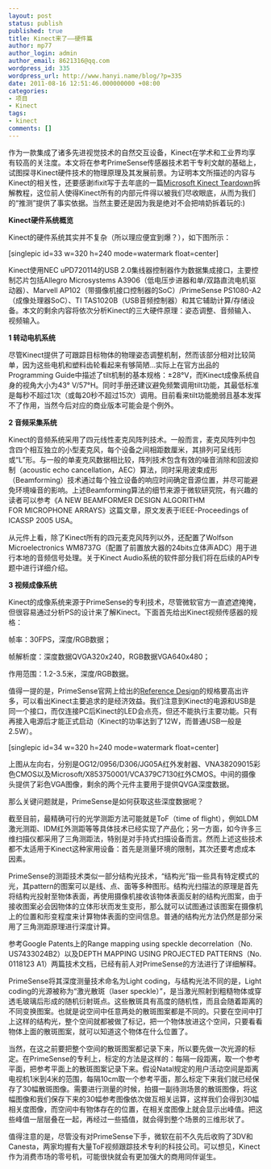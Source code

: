```yaml
---
layout: post
status: publish
published: true
title: Kinect来了——硬件篇
author: mp77
author_login: admin
author_email: 8621316@qq.com
wordpress_id: 335
wordpress_url: http://www.hanyi.name/blog/?p=335
date: 2011-08-16 12:51:46.000000000 +08:00
categories:
- 项目
- Kinect
tags:
- kinect
comments: []
---
```

作为一款集成了诸多先进视觉技术的自然交互设备，Kinect在学术和工业界均享有较高的关注度。本文将在参考PrimeSense传感器技术若干专利文献的基础上，试图探寻Kinect硬件技术的物理原理及其发展前景。为证明本文所描述的内容与Kinect的相关性，还要感谢ifixit写于去年底的一篇<a href="http://www.ifixit.com/Teardown/Microsoft-Kinect-Teardown/4066/1" target="_blank">Microsoft Kinect Teardown</a>拆解教程，这位前人使得Kinect所有的内部元件得以被我们尽收眼底，从而为我们的“推测”提供了事实依据。当然主要还是因为我是绝对不会把啃奶拆着玩的:)

<strong> Kinect硬件系统概览</strong>

Kinect的硬件系统其实并不复杂（所以理应便宜到爆？），如下图所示：

[singlepic id=33 w=320 h=240 mode=watermark float=center]

Kinect使用NEC uPD720114的USB 2.0集线器控制器作为数据集成接口，主要控制芯片包括Allegro Microsystems A3906（低电压步进器和单/双路直流电机驱动器）、Marvell AP102（带摄像机接口控制器的SoC）/PrimeSense PS1080-A2（成像处理器SoC）、TI TAS1020B（USB音频控制器）和其它辅助计算/存储设备。本文的剩余内容将依次分析Kinect的三大硬件原理：姿态调整、音频输入、视频输入。

<strong>1 转动电机系统</strong>

尽管Kinect提供了可跟踪目标物体的物理姿态调整机制，然而该部分相对比较简单，因为这些电机和塑料齿轮看起来有够简陋...实际上在官方出品的Programming Guide中描述了tilt机制的基本规格：±28°V，而Kinect成像系统自身的视角大小为43° V/57°H。同时手册还建议避免频繁调用tilt功能，其最低标准是每秒不超过1次（或每20秒不超过15次）调用。目前看来tilt功能脆弱且基本发挥不了作用，当然今后对应的商业版本可能会是个例外。

<strong>2 音频采集系统</strong>

Kinect的音频系统采用了四元线性麦克风阵列技术。一般而言，麦克风阵列中包含四个相互独立的小型麦克风，每个设备之间相距数厘米，其排列可呈线形或“L”形。与一般的单麦克风数据相比较，阵列技术包含有效的噪音消除和回波抑制（acoustic echo cancellation，AEC）算法，同时采用波束成形（Beamforming）技术通过每个独立设备的响应时间确定音源位置，并尽可能避免环境噪音的影响。上述Beamforming算法的细节来源于微软研究院，有兴趣的读者可以参考《A NEW BEAMFORMER DESIGN ALGORITHM FOR MICROPHONE ARRAYS》这篇文章，原文发表于IEEE-Proceedings of ICASSP 2005 USA。

从元件上看，除了Kinect所有的四元麦克风阵列以外，还配置了Wolfson Microelectronics WM8737G（配置了前置放大器的24bits立体声ADC）用于进行本地的音频信号处理。关于Kinect Audio系统的软件部分我们将在后续的API专题中进行详细介绍。

<strong>3 视频成像系统</strong>

Kinect的成像系统来源于PrimeSense的专利技术，尽管微软官方一直遮遮掩掩，但很容易通过分析PS的设计来了解Kinect。下面首先给出Kinect视频传感器的规格：

帧率：30FPS，深度/RGB数据；

帧解析度：深度数据QVGA320x240，RGB数据VGA640x480；

作用范围：1.2-3.5米，深度/RGB数据。

值得一提的是，PrimeSense官网上给出的<a href="http://www.primesense.com/?p=514" target="_blank">Reference Design</a>的规格要高出许多，可以看出Kinect主要追求的是经济效益。我们注意到Kinect的电源和USB是同一个接口，而仅连接PC后Kinect的LED会点亮，但还不能执行主要功能。只有再接入电源后才能正式启动（Kinect的功率达到了12W，而普通USB一般是2.5W）。

[singlepic id=34 w=320 h=240 mode=watermark float=center]

上图从左向右，分别是OG12/0956/D306/JG05A红外发射器、VNA38209015彩色CMOS以及Microsoft/X853750001/VCA379C7130红外CMOS。中间的摄像头提供了彩色VGA图像，剩余的两个元件主要用于提供QVGA深度数据。

那么关键问题就是，PrimeSense是如何获取这些深度数据呢？

截至目前，最精确可行的光学测距方法可能就是ToF（time of flight），例如LDM激光测距、IDM红外测距等等具体技术已经实现了产品化；另一方面，如今许多三维扫描仪都采用了三角测距法，特别是对手持式扫描设备而言。然而上述这些技术都不太适用于Kinect这种家用设备：首先是测量环境的限制，其次还要考虑成本因素。

PrimeSense的测距技术类似一部分结构光技术，“结构光”指一些具有特定模式的光，其pattern的图案可以是线、点、面等多种图形。结构光扫描法的原理是首先将结构光投射至物体表面，再使用摄像机接收该物体表面反射的结构光图案，由于接收图案必会因物体的立体形状而发生变形，那么就可以试图通过该图案在摄像机上的位置和形变程度来计算物体表面的空间信息。普通的结构光方法仍然是部分采用了三角测距原理进行深度计算。

参考Google Patents上的Range mapping using speckle decorrelation（No. US7433024B2）以及DEPTH MAPPING USING PROJECTED PATTERNS（No. 0118123 A1）两篇技术文档，已经有前人对PrimeSense的方法进行了详细解释。

PrimeSense将其深度测量技术命名为Light coding，与结构光法不同的是，Light coding的光源被称为“激光散斑（laser speckle）”，是当激光照射到粗糙物体或穿透毛玻璃后形成的随机衍射斑点。这些散斑具有高度的随机性，而且会随着距离的不同变换图案。也就是说空间中任意两处的散斑图案都是不同的。只要在空间中打上这样的结构光，整个空间就都被做了标记，把一个物体放进这个空间，只要看看物体上面的散斑图案，就可以知道这个物体在什么位置了。

当然，在这之前要把整个空间的散斑图案都记录下来，所以要先做一次光源的标定。在PrimeSense的专利上，标定的方法是这样的：每隔一段距离，取一个参考平面，把参考平面上的散斑图案记录下来。假设Natal规定的用户活动空间是距离电视机1米到4米的范围，每隔10cm取一个参考平面，那么标定下来我们就已经保存了30幅散斑图像。需要进行测量的时候，拍摄一副待测场景的散斑图像，将这幅图像和我们保存下来的30幅参考图像依次做互相关运算，这样我们会得到30幅相关度图像，而空间中有物体存在的位置，在相关度图像上就会显示出峰值。把这些峰值一层层叠在一起，再经过一些插值，就会得到整个场景的三维形状了。

值得注意的是，尽管没有对PrimeSense下手，微软在前不久先后收购了3DV和Canesta，两家均握有大量ToF视频跟踪技术专利的科技公司。可以想见，Kinect作为消费市场的零号机，可能很快就会有更加强大的商用同伴诞生。
